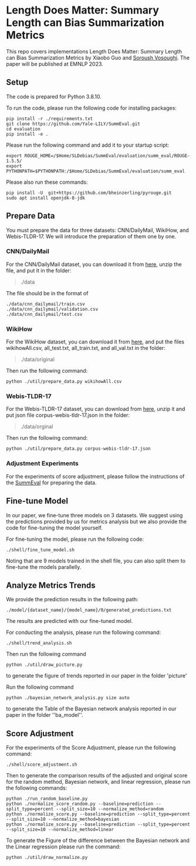 # Length Does Matter: Summary Length can Bias Summarization Metrics

This repo covers implementations Length Does Matter: Summary Length can Bias Summarization Metrics by Xiaobo Guo and [Soroush Vosoughi](https://www.cs.dartmouth.edu/~soroush/). The paper will be published at EMNLP 2023.

## Setup
The code is prepared for Python 3.8.10.

To run the code, please run the following code for installing packages:

```
pip install -r ./requirements.txt
git clone https://github.com/Yale-LILY/SummEval.git
cd evaluation
pip install -e .
```

Please run the following command and add it to your startup script:

```
export ROUGE_HOME=/$Home/SLDebias/SummEval/evaluation/summ_eval/ROUGE-1.5.5/
export PYTHONPATH=$PYTHONPATH:/$Home/SLDebias/SummEval/evaluation/summ_eval
```

Please also run these commands:

```
pip install -U  git+https://github.com/bheinzerling/pyrouge.git
sudo apt install openjdk-8-jdk
```


## Prepare Data

You must prepare the data for three datasets: CNN/DailyMail, WikiHow, and Webis-TLDR-17. We will introduce the preparation of them one by one.

### CNN/DailyMail 
For the CNN/DailyMail dataset, you can download it from [here](https://www.kaggle.com/datasets/gowrishankarp/newspaper-text-summarization-cnn-dailymail), unzip the file, and put it in the folder: 

> ./data

The file should be in the format of 
```
./data/cnn_dailymail/train.csv
./data/cnn_dailymail/validation.csv
./data/cnn_dailymail/test.csv
```

### WikiHow
For the WikiHow dataset, you can download it from [here](https://ucsb.app.box.com/s/ap23l8gafpezf4tq3wapr6u8241zz358), and put the files wikihowAll.csv, all_test.txt, all_train.txt, and all_val.txt in the folder:

> ./data/original

Then run the following command:

```
python ./util/prepare_data.py wikihowAll.csv
```

### Webis-TLDR-17 
For the Webis-TLDR-17 dataset, you can download from [here](https://webis.de/data/webis-tldr-17.html), unzip it and put json file corpus-webis-tldr-17.json in the folder:

> ./data/orginal

Then run the following command:

```
python ./util/prepare_data.py corpus-webis-tldr-17.json
```


### Adjustment Experiments
For the experiments of score adjustment, please follow the instructions of the [SummEval](https://github.com/Yale-LILY/SummEval/blob/master/README.md) for preparing the data.


## Fine-tune Model

In our paper, we fine-tune three models on 3 datasets. We suggest using the predictions provided by us for metrics analysis but we also provide the code for fine-tuning the model yourself.

For fine-tuning the model, please run the following code:
```
./shell/fine_tune_model.sh
```

Noting that are 9 models trained in the shell file, you can also split them to fine-tune the models parallelly.

## Analyze Metrics Trends
We provide the prediction results in the following path:
```
./model/{dataset_name}/{model_name}/0/generated_predictions.txt
```
The results are predicted with our fine-tuned model.

For conducting the analysis, please run the following command:
```
./shell/trend_analysis.sh
```

Then run the following command
```
python ./util/draw_picture.py
```
to generate the figure of trends reported in our paper in the folder 'picture'

Run the following command
```
python ./bayesian_network_analysis.py size auto
```
to generate the Table of the Bayesian network analysis reported in our paper in the folder ''ba_model''. 

## Score Adjustment

For the experiments of the Score Adjustment, please run the following command:
```
./shell/score_adjustment.sh
```

Then to generate the comparison results of the adjusted and original score for the random method, Bayesian network, and linear regression, please run the following commands:
```
python ./run_random_baseline.py
python ./normalize_score_random.py --baseline=prediction --split_type=percent --split_size=10 --normalize_method=random
python ./normalize_score.py --baseline=prediction --split_type=percent --split_size=10 --normalize_method=bayesian
python ./normalize_score.py --baseline=prediction --split_type=percent --split_size=10 --normalize_method=linear
```

To generate the Figure of the difference between the Bayesian network and the Linear regression please run the command:
```
python ./util/draw_normalize.py
```
